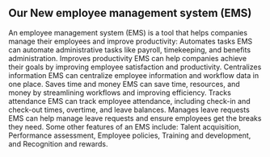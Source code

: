 Our New employee management system (EMS)
--------------------------------
An employee management system (EMS) is a tool that helps companies manage their employees and improve productivity: 
Automates tasks
EMS can automate administrative tasks like payroll, timekeeping, and benefits administration. 
Improves productivity
EMS can help companies achieve their goals by improving employee satisfaction and productivity. 
Centralizes information
EMS can centralize employee information and workflow data in one place. 
Saves time and money
EMS can save time, resources, and money by streamlining workflows and improving efficiency. 
Tracks attendance
EMS can track employee attendance, including check-in and check-out times, overtime, and leave balances. 
Manages leave requests
EMS can help manage leave requests and ensure employees get the breaks they need. 
Some other features of an EMS include: Talent acquisition, Performance assessment, Employee policies, Training and development, and Recognition and rewards. 
